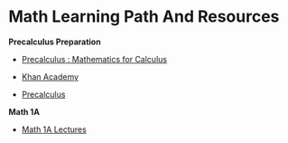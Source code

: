 # Math Learning Path And Resources

**Precalculus Preparation**

- [Precalculus : Mathematics for Calculus](https://irp-cdn.multiscreensite.com/721e955d/files/uploaded/ebooksclub.org__Precalculus__Enhanced_WebAssign_Edition__with_Mathematics_and_Science_Printed_Access_Card_and_Start_Smart_.pdf)

- [Khan Academy](https://www.khanacademy.org/math/precalculus)

- [Precalculus](https://www.udemy.com/course/trig-by-krista-king/)

**Math 1A**

- [Math 1A Lectures](https://www.youtube.com/watch?v=jsYrmxFUqAo&list=PLShth7hrtLHPz41qo1XlGZRNl9pcVVTfj)

